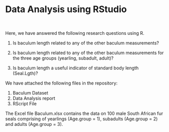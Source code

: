 # Data Analysis using RStudio

&nbsp;

Here, we have answered the following research questions using R.

1) Is baculum length related to any of the other baculum measurements? 

2) Is baculum length related to any of the other baculum measurements for the three age
groups (yearling, subadult, adult)? 

3) Is baculum length a useful indicator of standard body length (Seal.Lgth)? 


We have attached the following files in the repository:

1) Baculum Dataset
2) Data Analysis report
3) RScript File

The Excel file Baculum.xlsx contains the data on 100 male South African fur seals comprising of yearlings (Age.group = 1), subadults (Age.group = 2) and adults (Age.group = 3).

